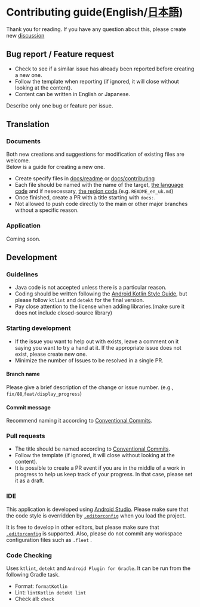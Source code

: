  

# Contributing guide(English/[日本語](../docs/contributing/CONTRIBUTING_ja.md))

Thank you for reading. If you have any question about this, please create new [discussion](https://github.com/turtton/YtAlarm/discussions/categories/q-a)

## Bug report / Feature request

- Check to see if a similar issue has already been reported before creating a new one.
- Follow the template when reporting (if ignored, it will close without looking at the content).
- Content can be written in English or Japanese.

Describe only one bug or feature per issue.

## Translation

### Documents

Both new creations and suggestions for modification of existing files are welcome.  
Below is a guide for creating a new one.

- Create specify files in [docs/readme](../docs/readme) or [docs/contributing](../docs/contributing)
- Each file should be named with the name of the target, [the language code](https://www.loc.gov/standards/iso639-2/php/code_list.php) and if nesecessary, [the region code](https://www.iso.org/obp/ui/#iso:pub:PUB500001:en).(e.g. `README_en_uk.md`)
- Once finished, create a PR with a title starting with `docs:`.
- Not allowed to push code directly to the main or other major branches without a specific reason.

### Application

Coming soon.

## Development

### Guidelines

- Java code is not accepted unless there is a particular reason.
- Coding should be written following the [Android Kotlin Style Guide](https://developer.android.com/kotlin/style-guide?hl=en), but please follow `ktlint` and `detekt` for the final version.
- Pay close attention to the license when adding libraries.(make sure it does not include closed-source library)

### Starting development

- If the issue you want to help out with exists, leave a comment on it saying you want to try a hand at it.
  If the appropriate issue does not exist, please create new one.
- Minimize the number of Issues to be resolved in a single PR.

#### Branch name

Please give a brief description of the change or issue number. (e.g., `fix/88`,`feat/display_progress`)

#### Commit message

Recommend naming it according to [Conventional Commits](https://www.conventionalcommits.org/en/v1.0.0/).

### Pull requests

- The title should be named according to [Conventional Commits](https://www.conventionalcommits.org/en/v1.0.0/).
- Follow the template (if ignored, it will close without looking at the content).
- It is possible to create a PR event if you are in the middle of a work in progress to help us keep track of your progress.
  In that case, please set it as a draft.

### IDE

This application is developed using [Android Studio](https://developer.android.com/studio). Please make sure that the code style is overridden by [`.editorconfig`](../.editorconfig) when you load the project.

It is free to develop in other editors, but please make sure that [`.editorconfig`](../.editorconfig) is supported.
Also, please do not commit any workspace configuration files such as `.fleet` .

### Code Checking

Uses `ktlint`, `detekt` and `Android Plugin for Gradle`. It can be run from the following Gradle task.

- Format: `formatKotlin`
- Lint: `lintKotlin detekt lint`
- Check all: `check`



